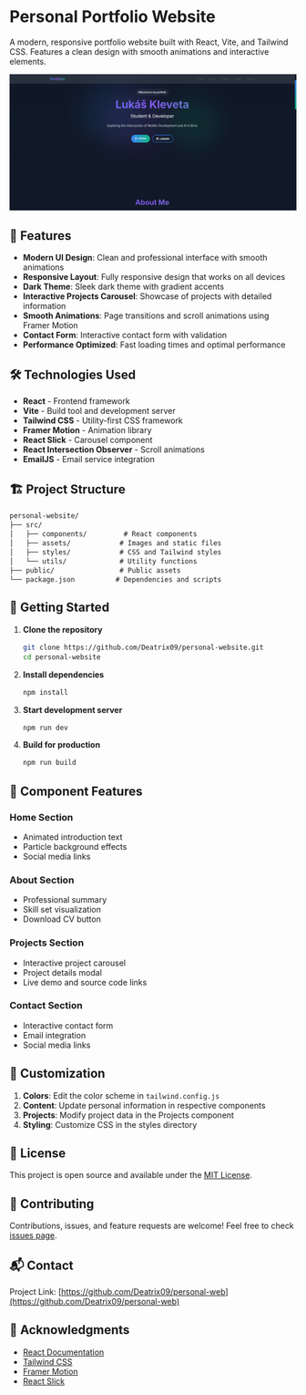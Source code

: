 # Personal Portfolio Website

A modern, responsive portfolio website built with React, Vite, and Tailwind CSS. Features a clean design with smooth animations and interactive elements.

![Portfolio Preview](./src/assets/preview.png)

## 🚀 Features

- **Modern UI Design**: Clean and professional interface with smooth animations
- **Responsive Layout**: Fully responsive design that works on all devices
- **Dark Theme**: Sleek dark theme with gradient accents
- **Interactive Projects Carousel**: Showcase of projects with detailed information
- **Smooth Animations**: Page transitions and scroll animations using Framer Motion
- **Contact Form**: Interactive contact form with validation
- **Performance Optimized**: Fast loading times and optimal performance

## 🛠️ Technologies Used

- **React** - Frontend framework
- **Vite** - Build tool and development server
- **Tailwind CSS** - Utility-first CSS framework
- **Framer Motion** - Animation library
- **React Slick** - Carousel component
- **React Intersection Observer** - Scroll animations
- **EmailJS** - Email service integration

## 🏗️ Project Structure

```
personal-website/
├── src/
│   ├── components/         # React components
│   ├── assets/            # Images and static files
│   ├── styles/            # CSS and Tailwind styles
│   └── utils/             # Utility functions
├── public/                # Public assets
└── package.json          # Dependencies and scripts
```

## 🚦 Getting Started

1. **Clone the repository**
   ```bash
   git clone https://github.com/Deatrix09/personal-website.git
   cd personal-website
   ```

2. **Install dependencies**
   ```bash
   npm install
   ```

3. **Start development server**
   ```bash
   npm run dev
   ```

4. **Build for production**
   ```bash
   npm run build
   ```

## 📱 Component Features

### Home Section
- Animated introduction text
- Particle background effects
- Social media links

### About Section
- Professional summary
- Skill set visualization
- Download CV button

### Projects Section
- Interactive project carousel
- Project details modal
- Live demo and source code links

### Contact Section
- Interactive contact form
- Email integration
- Social media links

## 🎨 Customization

1. **Colors**: Edit the color scheme in `tailwind.config.js`
2. **Content**: Update personal information in respective components
3. **Projects**: Modify project data in the Projects component
4. **Styling**: Customize CSS in the styles directory

## 📄 License

This project is open source and available under the [MIT License](LICENSE).

## 🤝 Contributing

Contributions, issues, and feature requests are welcome! Feel free to check [issues page](https://github.com/Deatrix09/personal-web/issues).

## 📬 Contact


Project Link: [https://github.com/Deatrix09/personal-web](https://github.com/Deatrix09/personal-web)

## 🙏 Acknowledgments

- [React Documentation](https://reactjs.org/)
- [Tailwind CSS](https://tailwindcss.com/)
- [Framer Motion](https://www.framer.com/motion/)
- [React Slick](https://react-slick.neostack.com/)

